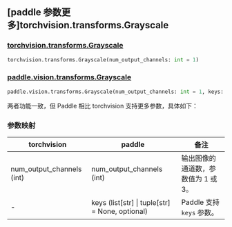 ## [paddle 参数更多]torchvision.transforms.Grayscale

### [torchvision.transforms.Grayscale](https://pytorch.org/vision/main/generated/torchvision.transforms.Grayscale.html)

```python
torchvision.transforms.Grayscale(num_output_channels: int = 1)
```

### [paddle.vision.transforms.Grayscale](https://www.paddlepaddle.org.cn/documentation/docs/zh/develop/api/paddle/vision/transforms/Grayscale_cn.html)

```python
paddle.vision.transforms.Grayscale(num_output_channels: int = 1, keys: list[str] | tuple[str] = None)
```

两者功能一致，但 Paddle 相比 torchvision 支持更多参数，具体如下：

### 参数映射

| torchvision | paddle | 备注                                     |
| -------------------------------- | ----------------------------------- | ---------------------------------------- |
| num_output_channels (int)        | num_output_channels (int)           | 输出图像的通道数，参数值为 1 或 3。       |
| -                                | keys (list[str] \| tuple[str] = None, optional)| Paddle 支持 `keys` 参数。 |
